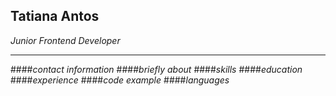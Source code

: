 ## Tatiana Antos
_Junior Frontend Developer_
___
####_contact information_
####_briefly about_
####_skills_
####_education_
####_experience_
####_code example_
####_languages_